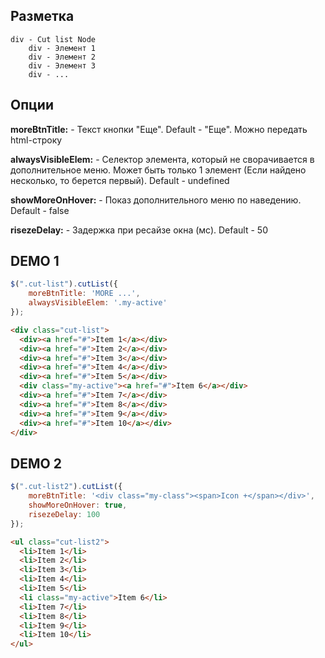 Разметка
--------

```
div - Cut list Node
	div - Элемент 1
	div - Элемент 2
	div - Элемент 3
	div - ...
```

Опции
-----

**moreBtnTitle:** - Текст кнопки "Еще". Default - "Еще". Можно передать html-строку

**alwaysVisibleElem:** - Селектор элемента, который не сворачивается в дополнительное меню. Может быть только 1 элемент (Если найдено несколько, то берется первый). Default - undefined

**showMoreOnHover:** - Показ дополнительного меню по наведению. Default - false

**risezeDelay:** - Задержка при ресайзе окна (мс). Default - 50

DEMO 1
------
```js
$(".cut-list").cutList({
	moreBtnTitle: 'MORE ...',
	alwaysVisibleElem: '.my-active'
});
```

```html
<div class="cut-list">
  <div><a href="#">Item 1</a></div>
  <div><a href="#">Item 2</a></div>
  <div><a href="#">Item 3</a></div>
  <div><a href="#">Item 4</a></div>
  <div><a href="#">Item 5</a></div>
  <div class="my-active"><a href="#">Item 6</a></div>
  <div><a href="#">Item 7</a></div>
  <div><a href="#">Item 8</a></div>
  <div><a href="#">Item 9</a></div>
  <div><a href="#">Item 10</a></div>
</div>
```
  

DEMO 2
------
```js
$(".cut-list2").cutList({
	moreBtnTitle: '<div class="my-class"><span>Icon +</span></div>',
	showMoreOnHover: true,
	risezeDelay: 100
});
``` 

```html
<ul class="cut-list2">
  <li>Item 1</li>
  <li>Item 2</li>
  <li>Item 3</li>
  <li>Item 4</li>
  <li>Item 5</li>
  <li class="my-active">Item 6</li>
  <li>Item 7</li>
  <li>Item 8</li>
  <li>Item 9</li>
  <li>Item 10</li>
</ul>
``` 
